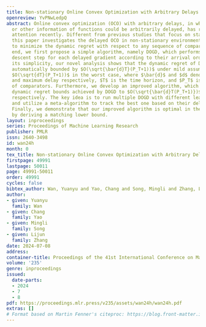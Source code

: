 ```yaml
---
title: Non-stationary Online Convex Optimization with Arbitrary Delays
openreview: YvPNwLedpQ
abstract: Online convex optimization (OCO) with arbitrary delays, in which gradients
  or other information of functions could be arbitrarily delayed, has received increasing
  attention recently. Different from previous studies that focus on stationary environments,
  this paper investigates the delayed OCO in non-stationary environments, and aims
  to minimize the dynamic regret with respect to any sequence of comparators. To this
  end, we first propose a simple algorithm, namely DOGD, which performs a gradient
  descent step for each delayed gradient according to their arrival order. Despite
  its simplicity, our novel analysis shows that the dynamic regret of DOGD can be
  automatically bounded by $O(\sqrt{\bar{d}T}(P_T+1))$ under mild assumptions, and
  $O(\sqrt{dT}(P_T+1))$ in the worst case, where $\bar{d}$ and $d$ denote the average
  and maximum delay respectively, $T$ is the time horizon, and $P_T$ is the path-length
  of comparators. Furthermore, we develop an improved algorithm, which reduces those
  dynamic regret bounds achieved by DOGD to $O(\sqrt{\bar{d}T(P_T+1)})$ and $O(\sqrt{dT(P_T+1)})$,
  respectively. The key idea is to run multiple DOGD with different learning rates,
  and utilize a meta-algorithm to track the best one based on their delayed performance.
  Finally, we demonstrate that our improved algorithm is optimal in the worst case
  by deriving a matching lower bound.
layout: inproceedings
series: Proceedings of Machine Learning Research
publisher: PMLR
issn: 2640-3498
id: wan24h
month: 0
tex_title: Non-stationary Online Convex Optimization with Arbitrary Delays
firstpage: 49991
lastpage: 50011
page: 49991-50011
order: 49991
cycles: false
bibtex_author: Wan, Yuanyu and Yao, Chang and Song, Mingli and Zhang, Lijun
author:
- given: Yuanyu
  family: Wan
- given: Chang
  family: Yao
- given: Mingli
  family: Song
- given: Lijun
  family: Zhang
date: 2024-07-08
address:
container-title: Proceedings of the 41st International Conference on Machine Learning
volume: '235'
genre: inproceedings
issued:
  date-parts:
  - 2024
  - 7
  - 8
pdf: https://proceedings.mlr.press/v235/assets/wan24h/wan24h.pdf
extras: []
# Format based on Martin Fenner's citeproc: https://blog.front-matter.io/posts/citeproc-yaml-for-bibliographies/
---
```

